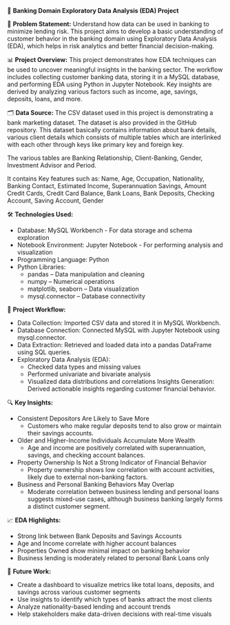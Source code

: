 🏦 **Banking Domain Exploratory Data Analysis (EDA) Project**

📌 **Problem Statement:**
Understand how data can be used in banking to minimize lending risk. This project aims to develop a basic understanding of customer behavior in the banking domain using Exploratory Data Analysis (EDA), which helps in risk analytics and better financial decision-making.

📊 **Project Overview:**
This project demonstrates how EDA techniques can be used to uncover meaningful insights in the banking sector. The workflow includes collecting customer banking data, storing it in a MySQL database, and performing EDA using Python in Jupyter Notebook. Key insights are derived by analyzing various factors such as income, age, savings, deposits, loans, and more.

🗂️ **Data Source:**
The CSV dataset used in this project is demonstrating a bank marketing dataset. The dataset is also provided in the GitHub repository. This dataset basically contains information about bank details, various client details which consists of multiple tables which are interlinked with each other through keys like primary key and foreign key.

The various tables are Banking Relationship, Client-Banking, Gender, Investment Advisor and Period.

It contains Key features such as:
Name, Age, Occupation, Nationality, Banking Contact, Estimated Income, Superannuation Savings, Amount Credit Cards, Credit Card Balance, Bank Loans, Bank Deposits, Checking Account, Saving Account, Gender

🛠️ **Technologies Used:**
- Database: MySQL Workbench - For data storage and schema exploration
- Notebook Environment: Jupyter Notebook - For performing analysis and visualization
- Programming Language: Python
- Python Libraries:
    - pandas – Data manipulation and cleaning
    - numpy – Numerical operations
    - matplotlib, seaborn – Data visualization
    - mysql.connector – Database connectivity

🔄 **Project Workflow:**
- Data Collection: Imported CSV data and stored it in MySQL Workbench.
- Database Connection: Connected MySQL with Jupyter Notebook using mysql.connector.
- Data Extraction: Retrieved and loaded data into a pandas DataFrame using SQL queries.
- Exploratory Data Analysis (EDA): 
    - Checked data types and missing values
    - Performed univariate and bivariate analysis
    - Visualized data distributions and correlations
Insights Generation: Derived actionable insights regarding customer financial behavior.

🔍 **Key Insights:**
  - Consistent Depositors Are Likely to Save More
      - Customers who make regular deposits tend to also grow or maintain their savings accounts.
  - Older and Higher-Income Individuals Accumulate More Wealth
      - Age and income are positively correlated with superannuation, savings, and checking account balances.
  - Property Ownership Is Not a Strong Indicator of Financial Behavior
      - Property ownership shows low correlation with account activities, likely due to external non-banking factors.
  - Business and Personal Banking Behaviors May Overlap
      - Moderate correlation between business lending and personal loans suggests mixed-use cases, although business banking largely forms a distinct customer segment.

📈 **EDA Highlights:**
- Strong link between Bank Deposits and Savings Accounts
- Age and Income correlate with higher account balances
- Properties Owned show minimal impact on banking behavior
- Business lending is moderately related to personal Bank Loans only

🚀 **Future Work:**
  - Create a dashboard to visualize metrics like total loans, deposits, and savings across various customer segments
  - Use insights to identify which types of banks attract the most clients
  - Analyze nationality-based lending and account trends
  - Help stakeholders make data-driven decisions with real-time visuals




